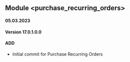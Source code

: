 ## Module <purchase_recurring_orders>

#### 05.03.2023
#### Version 17.0.1.0.0
#### ADD

- Initial commit for Purchase Recurring Orders
